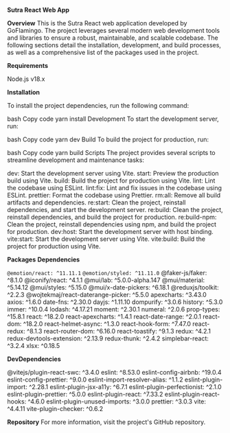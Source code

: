 **Sutra React Web App**

**Overview**
This is the Sutra React web application developed by GoFlamingo. The project leverages several modern web development tools and libraries to ensure a robust, maintainable, and scalable codebase. The following sections detail the installation, development, and build processes, as well as a comprehensive list of the packages used in the project.

**Requirements**

Node.js v18.x

**Installation**

To install the project dependencies, run the following command:

bash
Copy code
yarn install
Development
To start the development server, run:

bash
Copy code
yarn dev
Build
To build the project for production, run:

bash
Copy code
yarn build
Scripts
The project provides several scripts to streamline development and maintenance tasks:

dev: Start the development server using Vite.
start: Preview the production build using Vite.
build: Build the project for production using Vite.
lint: Lint the codebase using ESLint.
lint:fix: Lint and fix issues in the codebase using ESLint.
prettier: Format the codebase using Prettier.
rm:all: Remove all build artifacts and dependencies.
re:start: Clean the project, reinstall dependencies, and start the development server.
re:build: Clean the project, reinstall dependencies, and build the project for production.
re:build-npm: Clean the project, reinstall dependencies using npm, and build the project for production.
dev:host: Start the development server with host binding.
vite:start: Start the development server using Vite.
vite:build: Build the project for production using Vite.

**Packages**
**Dependencies**

`@emotion/react: ^11.11.1`
`@emotion/styled: ^11.11.0`
@faker-js/faker: ^8.1.0
@iconify/react: ^4.1.1
@mui/lab: ^5.0.0-alpha.147
@mui/material: ^5.14.12
@mui/styles: ^5.15.0
@mui/x-date-pickers: ^6.18.1
@reduxjs/toolkit: ^2.2.3
@wojtekmaj/react-daterange-picker: ^5.5.0
apexcharts: ^3.43.0
axios: ^1.6.0
date-fns: ^2.30.0
dayjs: ^1.11.10
dompurify: ^3.0.6
history: ^5.3.0
immer: ^10.0.4
lodash: ^4.17.21
moment: ^2.30.1
numeral: ^2.0.6
prop-types: ^15.8.1
react: ^18.2.0
react-apexcharts: ^1.4.1
react-date-range: ^2.0.1
react-dom: ^18.2.0
react-helmet-async: ^1.3.0
react-hook-form: ^7.47.0
react-redux: ^8.1.3
react-router-dom: ^6.16.0
react-toastify: ^9.1.3
redux: ^4.2.1
redux-devtools-extension: ^2.13.9
redux-thunk: ^2.4.2
simplebar-react: ^3.2.4
xlsx: ^0.18.5

**DevDependencies**

@vitejs/plugin-react-swc: ^3.4.0
eslint: ^8.53.0
eslint-config-airbnb: ^19.0.4
eslint-config-prettier: ^9.0.0
eslint-import-resolver-alias: ^1.1.2
eslint-plugin-import: ^2.28.1
eslint-plugin-jsx-a11y: ^6.7.1
eslint-plugin-perfectionist: ^2.1.0
eslint-plugin-prettier: ^5.0.0
eslint-plugin-react: ^7.33.2
eslint-plugin-react-hooks: ^4.6.0
eslint-plugin-unused-imports: ^3.0.0
prettier: ^3.0.3
vite: ^4.4.11
vite-plugin-checker: ^0.6.2


**Repository**
For more information, visit the project's GitHub repository.